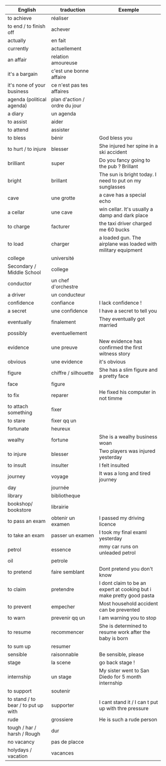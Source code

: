 English | traduction| Exemple
--------|-----------|----------
to achieve |  réaliser
to end / to finish off  |   achever
actually |en fait
currently |actuellement
an affair |relation amoureuse
it's a bargain |c'est une bonne affaire
it's none of your business |ce n'est pas tes affaires
agenda (political agenda)  |plan d'action / ordre du jour
a diary |un agenda
to assist |aider 
to attend |assister
to bless |bénir|God bless you
to hurt / to injure |blesser|She injured her spine in a ski accident
brilliant   |super|Do you fancy going to the pub ? Brillant
bright |brillant | The sun is bright today. I need to put on my sunglasses
cave |une grotte | a cave has a special echo
a cellar |une cave | win cellar. It's usually a damp and dark place
to charge |facturer | the taxi driver charged me 60 bucks
to load |charger| a loaded gun. The airplane was loaded with military equipment
college |université | 
Secondary / Middle School |college
conductor |un chef d'orchestre |
a driver |un conducteur |
confidence |confiance | I lack confidence !
a secret |une confidence | I have a secret to tell you
eventually |finalement | They eventually got married
possibly |eventuellement | 
evidence |une preuve | New evidence has confirmed the first witness story
obvious |une evidence | it's obvious
figure |chiffre / silhouette | She has a slim figure and a pretty face
face |figure
to fix |reparer | He fixed his computer in not timme
to attach something |fixer | 
to stare | fixer qq un
fortunate |heureux | 
wealhy |fortune | She is a wealhy business woan
to injure |blesser | Two players was injured yesterday
to insult |insulter | I felt insulted 
journey |voyage| It was a long and tired journey
day |journée
library |bibliotheque
bookshop/ bookstore |librairie
to pass an exam |obtenir un examen| I passed my driving licence
to take an exam |passer un examen | I took my final examl yesterday
petrol |essence | mmy car runs on unleaded petrol
oil |petrole | 
to pretend |faire semblant |Dont pretend you don't know
to claim |pretendre| I dont claim to be an expert at cooking but i make pretty good pasta
to prevent |empecher | Most household accident can be prevented
to warn |prevenir qq un | I am warning you to stop
to resume |recommencer | She is determined to resume work after the baby is born
to sum up |resumer
sensible |raisonnable |Be sensible, please 
stage |la scene | go back stage !
internship |un stage | My sister went to San Diedo for 5 month internship
to support |soutenir | 
to stand / to bear / to put up with |supporter| I cant stand it / I can t put up with thre pressure
rude |grossiere| He is such a rude person
tough / har / harsh / Rough | dur |
no vacancy |pas de placce
holydays / vacation  |vacances
